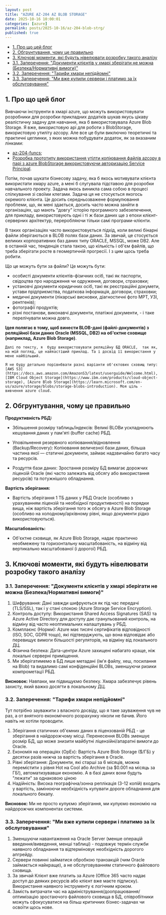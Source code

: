 ```yaml
---
layout: post
title: "AZURE AZ-204 AZ BLOB STORAGE"
date: 2025-10-16 10:00:01
categories: [azure]
permalink: posts/2025-10-16/az-204-blob-strg/
published: true
---
```


<!-- TOC BEGIN -->

- [1. Про що цей блог](#p-1")
- [2. Обгрунтування, чому це правильно](#p-2)
- [3. Ключові моменти, які будуть нівелювати розробку такого аналізу](#p-3)
- [3.1. Заперечення: "Документи клієнтів у хмарі зберігати не можна (Безпека/Нормативні вимоги)"](#p-3.1)
- [3.2. Заперечення: "Тарифи хмари непідйомні"](#p-3.2)
- [3.3. Заперечення: "Ми вже купили сервери і платимо за їх обслуговування"](#p-3.3)


<!-- TOC END -->

## <a name="p-1">1. Про що цей блог</a>

Вивчаючи інструенти в хмарі azure, що можуть використовувати розробники для розробки прикладних додатків шукав якусь цікаву реалістичну задачу для навчання, яка б використовувала Azure Blob Storage. Я вже, використовую  api для роботи з BlobStorage, використовую утиліту azcopy.  Але все це були виключно теоретичні та практичні цеглинки, з яких можна побудувати додаток, як за вказаним лінками:
-  [az-204-funcs](https://github.com/pavlo-shcherbukha/az-204-funcs);
-  [Розробка прототипу використання утілти копіювання файлів azcopy в парі з azure BlobStorage використовуючи авторизацію Service Principal](https://github.com/pavlo-shcherbukha/azlearning/blob/tz-000001/azcopy_p.md).  

Потім, почав шукати бізнесову задачу, яка б якось мотивувати клієнта використати хмару azure, а мені б слугувала підставою для розробки навчального проекту. Задача якось виникла сама собою в процесі спілкування зі своїми клегами. Задача ця не стосується якогось окремого клієнта.  Це досить середньозважене формулювання проблеми, що, як мені здається, досить часто можна занйти в організаціях, що мають "довгу" історію програмного забезепечення, для прикладу, використовують  одні і ті ж бази даних ще з епохи клієнт-серверних архітектур, переробляючи тільки самі програми-клієнти.

В таких організаціях часто використовується підхід, коли великі бінарні файли зберігаються в BLOB  полях бази даних. За звичай, це стосується великих корпоративних баз даних типу ORACLE, MSSQL, може DB2. Але в останній час, тенденція стала такою, що кількість і об'єм файлів, що треба зберігати росте в геомертичній прогресії. І з цим щось треба робити. 

Що це можуть бути за  файли? Це можуть бути:

- особисті документи клієнтів-фізичних осіб, такі як паспорти, свідоцтва про народження чи одруження, договори, страховки;
- установчі документи юридичних осіб, такі як реєстраційні докумети, устави прідприємства, податкова інформація, договори, страховки;
- медичні документи (лікарські висновки, діагностичні фото МРТ, УЗІ, рентгенів);
- фотографії продуктів;
- різні постанови, виконавчі документи, платіжні документи, -
і таке  перелічувати можна довго.

**Ідея полягає в тому, щоб винести BLOB-дані (файлі-документів) з реляційної бази даних Oracle (MSSQL, DB2)  на об'єктне сховище (наприклад, Azure Blob Storage)**.

    Далі по тексту, я  буду використовувати реляційну БД ORACLE,  так як, на мій погляд, це найяастіший приклад. Та і досвід її використання у мене найбільший.

    Я не буду детально порівнбвати разні варіанти об'єктових сховищ типу: [AWS S3](https://docs.aws.amazon.com/AmazonS3/latest/userguide/Welcome.html), [IBM Cloud Object Storage](https://www.ibm.com/products/cloud-object-storage), [Azure Blob Storage](https://learn.microsoft.com/en-us/azure/storage/blobs/storage-blobs-introduction). Моя ціль - вивчення azure cloud.


## <a name="p-2">2. Обгрунтування, чому це правильно</a>

**Продуктивність РБД:**

- Збільшення розміру таблиць/індексів: Великі BLOBи ускладнюють кешування даних у пам'яті (buffer cache) РБД.

- Уповільнення резервного копіювання/відновлення (Backup/Recovery): Копіювання величезної бази даних, більша частина якої — статичні документи, займає надзвичайно багато часу та ресурсів.

- Роздуття бази даних: Зростання розміру БД вимагає дорожчих ліцензій Oracle (які часто залежать від обсягу або використання ресурсів) та потужнішого обладнання.

**Вартість зберігання:**

- Вартість зберігання 1 ТБ даних у РБД Oracle (особливо з урахуванням ліцензій та необхідної продуктивності) на порядки вища, ніж вартість зберігання того ж обсягу в Azure Blob Storage (особливо на холодному/архівному рівні, якщо документи рідко використовуються).

**Масштабованість:**

- Об'єктне сховище, як Azure Blob Storage, надає практично необмежену та горизонтальну масштабованість, на відміну від вертикально масштабованої (і дорогої) РБД.


## <a name="p-3">3. Ключові моменти, які будуть нівелювати розробку такого аналізу</a>

### <a name="p-3.1">3.1. Заперечення: "Документи клієнтів у хмарі зберігати не можна (Безпека/Нормативні вимоги)"</a>

1. Шифрування: Дані завжди шифруються як під час передачі (TLS/SSL), так і у стані спокою (Azure Storage Service Encryption). 
2. Контроль доступу: Використання Shared Access Signatures (SAS) та Azure Active Directory для доступу дає гранульований контроль, на відміну від часто неоптимальних налаштувань у РБД. 
3. Комплаєнс (Норми): Azure має тисячі сертифікатів відповідності (ISO, SOC, GDPR тощо), які підтверджують, що вона відповідає або перевищує вимоги більшості регуляторів, на відміну від локального ДЦ. 
4. Фізична безпека: Дата-центри Azure захищені набагато краще, ніж локальні серверні приміщення.
5. Ми зберігатимемо в БД лише метадані (ім'я файлу, хеш, посилання на Blob) та видалимо самі конфіденційні BLOBs, зменшуючи ризики компрометації РБД.

**Висновок:**
  Навпаки, ми підвищуємо безпеку. Хмара забезпечує рівень захисту, який важко досягти в локальному ДЦ.


### <a name="p-3.2">3.2. Заперечення: "Тарифи хмари непідйомні"</a>

Тут потрібно зауважити з власного досвіду, що я таке зауваження чув не раз, а от внятного економічного розрахунку ніколи не бачив. Його навіть не хотіли проводити.

1. Зберігання статичних  об'ємних  даних в ліцензованій РБД - це зберігання  в найдорожчому місці. Перенесення BLOBs зменшує розмір БД, що може знизити майбутні ліцензійні/апаратні вимоги до Oracle. 
2. Економія на операціях (OpEx): Вартість Azure Blob Storage ($/ГБ) у десятки разів нижча за вартість зберігання в Oracle. 
3. Рівні зберігання: Документи, які старші за 6 місяців, можна перемістити з рівня Hot на Cool або Archive (за $0.001 на місяць за ГБ!), автоматизувавши економію. А в базі даних вони будуть "лежати" за однаковою ціною
4. Надійність: Висока географічна/зонна реплікація (3-12 копій) входить у вартість, замінюючи необхідність купувати дороге обладнання для локального бекапу.

**Висновок:**
  Ми не просто купуємо зберігання, ми купуємо економію на найдорожчих компонентах системи.

### <a name="p-3.3">3.3. Заперечення: "Ми вже купили сервери і платимо за їх обслуговування"</a>

1. Зменшуючи навантаження на Oracle Server (менше операцій введення/виведення, менші таблиці) -  подовжує термін служби наявного обладнання та відтерміновує необхідність дорогого апгрейду. 
2. Сервери повинні займатися обробкою транзакцій (чим Oracle займається найкраще), а не обслуговуванням статичного файлового сховища. 
3. За звичай Клієнт вже платить за Azure (Office 365 часто надає доступ до деяких ресурсів або клієнт вже маєте підписку). Використання наявного інструменту є логічним кроком. 
4. Замість витрачати час на адміністрування/доопрацювання/оптимізацію зростаючого файлового сховища в БД, співробітники можуть сфокусуватися на більш критичних бізнес-задачах чи освоїти щось нове.

